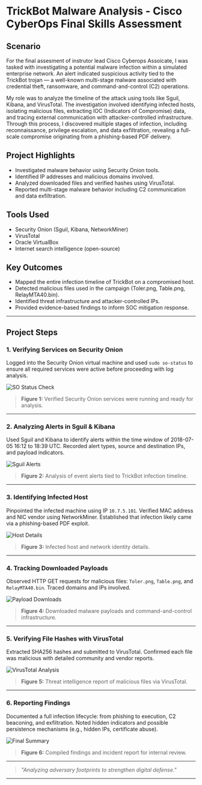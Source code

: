 # TrickBot Malware Analysis - Cisco CyberOps Final Skills Assessment

## Scenario
For the final assesment of instrutor lead Cisco Cyberops Assoicate, I was tasked with investigating a potential malware infection within a simulated enterprise network. An alert indicated suspicious activity tied to the TrickBot trojan — a well-known multi-stage malware associated with credential theft, ransomware, and command-and-control (C2) operations.

My role was to analyze the timeline of the attack using tools like Sguil, Kibana, and VirusTotal. The investigation involved identifying infected hosts, isolating malicious files, extracting IOC (Indicators of Compromise) data, and tracing external communication with attacker-controlled infrastructure. Through this process, I discovered multiple stages of infection, including reconnaissance, privilege escalation, and data exfiltration, revealing a full-scale compromise originating from a phishing-based PDF delivery.


## Project Highlights
- Investigated malware behavior using Security Onion tools.
- Identified IP addresses and malicious domains involved.
- Analyzed downloaded files and verified hashes using VirusTotal.
- Reported multi-stage malware behavior including C2 communication and data exfiltration.

## Tools Used
- Security Onion (Sguil, Kibana, NetworkMiner)
- VirusTotal
- Oracle VirtualBox
- Internet search intelligence (open-source)

## Key Outcomes
- Mapped the entire infection timeline of TrickBot on a compromised host.
- Detected malicious files used in the campaign (Toler.png, Table.png, RelayMTA40.bin).
- Identified threat infrastructure and attacker-controlled IPs.
- Provided evidence-based findings to inform SOC mitigation response.

---

## Project Steps

### 1. Verifying Services on Security Onion
Logged into the Security Onion virtual machine and used `sudo so-status` to ensure all required services were active before proceeding with log analysis.

![SO Status Check](images/security-onion-status.png)
> **Figure 1:** Verified Security Onion services were running and ready for analysis.

---

### 2. Analyzing Alerts in Sguil & Kibana
Used Sguil and Kibana to identify alerts within the time window of 2018-07-05 16:12 to 18:39 UTC. Recorded alert types, source and destination IPs, and payload indicators.

![Sguil Alerts](images/sguil-alerts.png)
> **Figure 2:** Analysis of event alerts tied to TrickBot infection timeline.

---

### 3. Identifying Infected Host
Pinpointed the infected machine using IP `10.7.5.101`. Verified MAC address and NIC vendor using NetworkMiner. Established that infection likely came via a phishing-based PDF exploit.

![Host Details](images/infected-host.png)
> **Figure 3:** Infected host and network identity details.

---

### 4. Tracking Downloaded Payloads
Observed HTTP GET requests for malicious files: `Toler.png`, `Table.png`, and `RelayMTA40.bin`. Traced domains and IPs involved.

![Payload Downloads](images/malware-downloads.png)
> **Figure 4:** Downloaded malware payloads and command-and-control infrastructure.

---

### 5. Verifying File Hashes with VirusTotal
Extracted SHA256 hashes and submitted to VirusTotal. Confirmed each file was malicious with detailed community and vendor reports.

![VirusTotal Analysis](images/virustotal-results.png)
> **Figure 5:** Threat intelligence report of malicious files via VirusTotal.

---

### 6. Reporting Findings
Documented a full infection lifecycle: from phishing to execution, C2 beaconing, and exfiltration. Noted hidden indicators and possible persistence mechanisms (e.g., hidden IPs, certificate abuse).

![Final Summary](images/final-report.png)
> **Figure 6:** Compiled findings and incident report for internal review.

---

> _"Analyzing adversary footprints to strengthen digital defense."_

---
